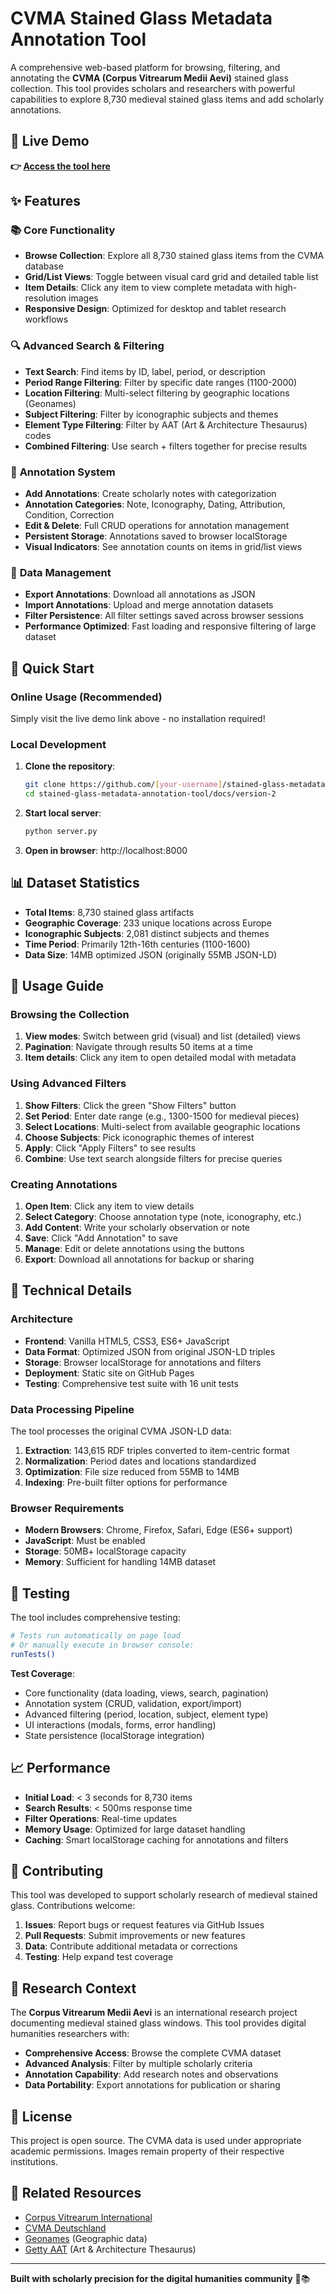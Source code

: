 # CVMA Stained Glass Metadata Annotation Tool

A comprehensive web-based platform for browsing, filtering, and annotating the **CVMA (Corpus Vitrearum Medii Aevi)** stained glass collection. This tool provides scholars and researchers with powerful capabilities to explore 8,730 medieval stained glass items and add scholarly annotations.

## 🎯 Live Demo

**👉 [Access the tool here](https://[your-username].github.io/stained-glass-metadata-annotation-tool/docs/version-2/)**

## ✨ Features

### 📚 **Core Functionality**
- **Browse Collection**: Explore all 8,730 stained glass items from the CVMA database
- **Grid/List Views**: Toggle between visual card grid and detailed table list
- **Item Details**: Click any item to view complete metadata with high-resolution images
- **Responsive Design**: Optimized for desktop and tablet research workflows

### 🔍 **Advanced Search & Filtering**
- **Text Search**: Find items by ID, label, period, or description
- **Period Range Filtering**: Filter by specific date ranges (1100-2000)
- **Location Filtering**: Multi-select filtering by geographic locations (Geonames)
- **Subject Filtering**: Filter by iconographic subjects and themes
- **Element Type Filtering**: Filter by AAT (Art & Architecture Thesaurus) codes
- **Combined Filtering**: Use search + filters together for precise results

### 📝 **Annotation System**
- **Add Annotations**: Create scholarly notes with categorization
- **Annotation Categories**: Note, Iconography, Dating, Attribution, Condition, Correction
- **Edit & Delete**: Full CRUD operations for annotation management
- **Persistent Storage**: Annotations saved to browser localStorage
- **Visual Indicators**: See annotation counts on items in grid/list views

### 💾 **Data Management**
- **Export Annotations**: Download all annotations as JSON
- **Import Annotations**: Upload and merge annotation datasets
- **Filter Persistence**: All filter settings saved across browser sessions
- **Performance Optimized**: Fast loading and responsive filtering of large dataset

## 🚀 Quick Start

### Online Usage (Recommended)
Simply visit the live demo link above - no installation required!

### Local Development
1. **Clone the repository**:
   ```bash
   git clone https://github.com/[your-username]/stained-glass-metadata-annotation-tool.git
   cd stained-glass-metadata-annotation-tool/docs/version-2
   ```

2. **Start local server**:
   ```bash
   python server.py
   ```

3. **Open in browser**: http://localhost:8000

## 📊 Dataset Statistics

- **Total Items**: 8,730 stained glass artifacts
- **Geographic Coverage**: 233 unique locations across Europe
- **Iconographic Subjects**: 2,081 distinct subjects and themes
- **Time Period**: Primarily 12th-16th centuries (1100-1600)
- **Data Size**: 14MB optimized JSON (originally 55MB JSON-LD)

## 🎨 Usage Guide

### Browsing the Collection
1. **View modes**: Switch between grid (visual) and list (detailed) views
2. **Pagination**: Navigate through results 50 items at a time
3. **Item details**: Click any item to open detailed modal with metadata

### Using Advanced Filters
1. **Show Filters**: Click the green "Show Filters" button
2. **Set Period**: Enter date range (e.g., 1300-1500 for medieval pieces)
3. **Select Locations**: Multi-select from available geographic locations
4. **Choose Subjects**: Pick iconographic themes of interest
5. **Apply**: Click "Apply Filters" to see results
6. **Combine**: Use text search alongside filters for precise queries

### Creating Annotations
1. **Open Item**: Click any item to view details
2. **Select Category**: Choose annotation type (note, iconography, etc.)
3. **Add Content**: Write your scholarly observation or note
4. **Save**: Click "Add Annotation" to save
5. **Manage**: Edit or delete annotations using the buttons
6. **Export**: Download all annotations for backup or sharing

## 🔧 Technical Details

### Architecture
- **Frontend**: Vanilla HTML5, CSS3, ES6+ JavaScript
- **Data Format**: Optimized JSON from original JSON-LD triples
- **Storage**: Browser localStorage for annotations and filters
- **Deployment**: Static site on GitHub Pages
- **Testing**: Comprehensive test suite with 16 unit tests

### Data Processing Pipeline
The tool processes the original CVMA JSON-LD data:
1. **Extraction**: 143,615 RDF triples converted to item-centric format
2. **Normalization**: Period dates and locations standardized
3. **Optimization**: File size reduced from 55MB to 14MB
4. **Indexing**: Pre-built filter options for performance

### Browser Requirements
- **Modern Browsers**: Chrome, Firefox, Safari, Edge (ES6+ support)
- **JavaScript**: Must be enabled
- **Storage**: 50MB+ localStorage capacity
- **Memory**: Sufficient for handling 14MB dataset

## 🧪 Testing

The tool includes comprehensive testing:

```bash
# Tests run automatically on page load
# Or manually execute in browser console:
runTests()
```

**Test Coverage**:
- Core functionality (data loading, views, search, pagination)
- Annotation system (CRUD, validation, export/import)
- Advanced filtering (period, location, subject, element type)
- UI interactions (modals, forms, error handling)
- State persistence (localStorage integration)

## 📈 Performance

- **Initial Load**: < 3 seconds for 8,730 items
- **Search Results**: < 500ms response time
- **Filter Operations**: Real-time updates
- **Memory Usage**: Optimized for large dataset handling
- **Caching**: Smart localStorage caching for annotations and filters

## 🤝 Contributing

This tool was developed to support scholarly research of medieval stained glass. Contributions welcome:

1. **Issues**: Report bugs or request features via GitHub Issues
2. **Pull Requests**: Submit improvements or new features
3. **Data**: Contribute additional metadata or corrections
4. **Testing**: Help expand test coverage

## 📖 Research Context

The **Corpus Vitrearum Medii Aevi** is an international research project documenting medieval stained glass windows. This tool provides digital humanities researchers with:

- **Comprehensive Access**: Browse the complete CVMA dataset
- **Advanced Analysis**: Filter by multiple scholarly criteria
- **Annotation Capability**: Add research notes and observations
- **Data Portability**: Export annotations for publication or sharing

## 📄 License

This project is open source. The CVMA data is used under appropriate academic permissions. Images remain property of their respective institutions.

## 🔗 Related Resources

- [Corpus Vitrearum International](http://www.corpusvitrearum.org/)
- [CVMA Deutschland](https://corpusvitrearum.de/)
- [Geonames](http://www.geonames.org/) (Geographic data)
- [Getty AAT](http://www.getty.edu/research/tools/vocabularies/aat/) (Art & Architecture Thesaurus)

---

**Built with scholarly precision for the digital humanities community** 🎨📚